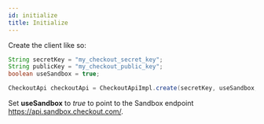 ```yaml
---
id: initialize
title: Initialize
---
```


Create the client like so:

```java
String secretKey = "my_checkout_secret_key";
String publicKey = "my_checkout_public_key";
boolean useSandbox = true;

CheckoutApi checkoutApi = CheckoutApiImpl.create(secretKey, useSandbox, publicKey);
```

Set **useSandbox** to _true_ to point to the Sandbox endpoint https://api.sandbox.checkout.com/.
